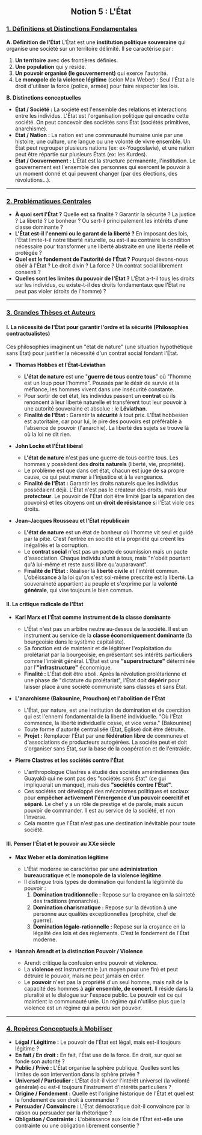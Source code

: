 ## <center>Notion 5 : L'État</center>

### <u>1. Définitions et Distinctions Fondamentales</u>

**A. Définition de l'État**
L'État est une **institution politique souveraine** qui organise une société sur un territoire délimité. Il se caractérise par :
1.  **Un territoire** avec des frontières définies.
2.  **Une population** qui y réside.
3.  **Un pouvoir organisé (le gouvernement)** qui exerce l'autorité.
4.  **Le monopole de la violence légitime** (selon Max Weber) : Seul l'État a le droit d'utiliser la force (police, armée) pour faire respecter les lois.

**B. Distinctions conceptuelles**
-   **État / Société :** La société est l'ensemble des relations et interactions entre les individus. L'État est l'organisation politique qui encadre cette société. On peut concevoir des sociétés sans État (sociétés primitives, anarchisme).
-   **État / Nation :** La nation est une communauté humaine unie par une histoire, une culture, une langue ou une volonté de vivre ensemble. Un État peut regrouper plusieurs nations (ex: ex-Yougoslavie), et une nation peut être répartie sur plusieurs États (ex: les Kurdes).
-   **État / Gouvernement :** L'État est la structure permanente, l'institution. Le gouvernement est l'ensemble des personnes qui exercent le pouvoir à un moment donné et qui peuvent changer (par des élections, des révolutions...).

---

### <u>2. Problématiques Centrales</u>

-   **À quoi sert l'État ?** Quelle est sa finalité ? Garantir la sécurité ? La justice ? La liberté ? Le bonheur ? Ou sert-il principalement les intérêts d'une classe dominante ?
-   **L'État est-il l'ennemi ou le garant de la liberté ?** En imposant des lois, l'État limite-t-il notre liberté naturelle, ou est-il au contraire la condition nécessaire pour transformer une liberté abstraite en une liberté réelle et protégée ?
-   **Quel est le fondement de l'autorité de l'État ?** Pourquoi devons-nous obéir à l'État ? Le droit divin ? La force ? Un contrat social librement consenti ?
-   **Quelles sont les limites du pouvoir de l'État ?** L'État a-t-il tous les droits sur les individus, ou existe-t-il des droits fondamentaux que l'État ne peut pas violer (droits de l'homme) ?

---

### <u>3. Grandes Thèses et Auteurs</u>

#### **I. La nécessité de l'État pour garantir l'ordre et la sécurité (Philosophies contractualistes)**

Ces philosophies imaginent un "état de nature" (une situation hypothétique sans État) pour justifier la nécessité d'un contrat social fondant l'État.

-   **Thomas Hobbes et l'État-Léviathan**
    -   **L'état de nature** est une "**guerre de tous contre tous**" où "l'homme est un loup pour l'homme". Poussés par le désir de survie et la méfiance, les hommes vivent dans une insécurité constante.
    -   Pour sortir de cet état, les individus passent un **contrat** où ils renoncent à leur liberté naturelle et transfèrent tout leur pouvoir à une autorité souveraine et absolue : le **Léviathan**.
    -   **Finalité de l'État :** Garantir la **sécurité** à tout prix. L'État hobbesien est autoritaire, car pour lui, le pire des pouvoirs est préférable à l'absence de pouvoir (l'anarchie). La liberté des sujets se trouve là où la loi ne dit rien.

-   **John Locke et l'État libéral**
    -   **L'état de nature** n'est pas une guerre de tous contre tous. Les hommes y possèdent des **droits naturels** (liberté, vie, propriété).
    -   Le problème est que dans cet état, chacun est juge de sa propre cause, ce qui peut mener à l'injustice et à la vengeance.
    -   **Finalité de l'État :** Garantir les droits naturels que les individus possédaient déjà. L'État n'est pas le créateur des droits, mais leur **protecteur**. Le pouvoir de l'État doit être limité (par la séparation des pouvoirs) et les citoyens ont un **droit de résistance** si l'État viole ces droits.

-   **Jean-Jacques Rousseau et l'État républicain**
    -   **L'état de nature** est un état de bonheur où l'homme vit seul et guidé par la pitié. C'est l'entrée en société et la propriété qui créent les inégalités et la corruption.
    -   Le **contrat social** n'est pas un pacte de soumission mais un pacte d'association. Chaque individu s'unit à tous, mais "n'obéit pourtant qu'à lui-même et reste aussi libre qu'auparavant".
    -   **Finalité de l'État :** Réaliser la **liberté civile** et l'intérêt commun. L'obéissance à la loi qu'on s'est soi-même prescrite est la liberté. La souveraineté appartient au peuple et s'exprime par la **volonté générale**, qui vise toujours le bien commun.

#### **II. La critique radicale de l'État**

-   **Karl Marx et l'État comme instrument de la classe dominante**
    -   L'État n'est pas un arbitre neutre au-dessus de la société. Il est un instrument au service de la **classe économiquement dominante** (la bourgeoisie dans le système capitaliste).
    -   Sa fonction est de maintenir et de légitimer l'exploitation du prolétariat par la bourgeoisie, en présentant ses intérêts particuliers comme l'intérêt général. L'État est une **"superstructure"** déterminée par l'**"infrastructure"** économique.
    -   **Finalité :** L'État doit être aboli. Après la révolution prolétarienne et une phase de "dictature du prolétariat", l'État doit **dépérir** pour laisser place à une société communiste sans classes et sans État.

-   **L'anarchisme (Bakounine, Proudhon) et l'abolition de l'État**
    -   L'État, par nature, est une institution de domination et de coercition qui est l'ennemi fondamental de la liberté individuelle. "Où l'État commence, la liberté individuelle cesse, et vice versa." (Bakounine)
    -   Toute forme d'autorité centralisée (État, Église) doit être détruite.
    -   **Projet :** Remplacer l'État par une **fédération libre** de communes et d'associations de producteurs autogérées. La société peut et doit s'organiser sans État, sur la base de la coopération et de l'entraide.

-   **Pierre Clastres et les sociétés contre l'État**
    -   L'anthropologue Clastres a étudié des sociétés amérindiennes (les Guayaki) qui ne sont pas des "sociétés sans État" (ce qui impliquerait un manque), mais des **"sociétés contre l'État"**.
    -   Ces sociétés ont développé des mécanismes politiques et sociaux pour **empêcher activement l'émergence d'un pouvoir coercitif et séparé**. Le chef y a un rôle de prestige et de parole, mais aucun pouvoir de commander. Il est au service de la société, et non l'inverse.
    -   Cela montre que l'État n'est pas une destination inévitable pour toute société.

#### **III. Penser l'État et le pouvoir au XXe siècle**

-   **Max Weber et la domination légitime**
    -   L'État moderne se caractérise par une **administration bureaucratique** et le **monopole de la violence légitime**.
    -   Il distingue trois types de domination qui fondent la légitimité du pouvoir :
        1.  **Domination traditionnelle :** Repose sur la croyance en la sainteté des traditions (monarchie).
        2.  **Domination charismatique :** Repose sur la dévotion à une personne aux qualités exceptionnelles (prophète, chef de guerre).
        3.  **Domination légale-rationnelle :** Repose sur la croyance en la légalité des lois et des règlements. C'est le fondement de l'État moderne.

-   **Hannah Arendt et la distinction Pouvoir / Violence**
    -   Arendt critique la confusion entre pouvoir et violence.
    -   La **violence** est instrumentale (un moyen pour une fin) et peut détruire le pouvoir, mais ne peut jamais en créer.
    -   Le **pouvoir** n'est pas la propriété d'un seul homme, mais naît de la capacité des hommes à **agir ensemble, de concert**. Il réside dans la pluralité et le dialogue sur l'espace public. Le pouvoir est ce qui maintient la communauté unie. Un régime qui n'utilise plus que la violence est un régime qui a perdu son pouvoir.

---

### <u>4. Repères Conceptuels à Mobiliser</u>

-   **Légal / Légitime :** Le pouvoir de l'État est légal, mais est-il toujours légitime ?
-   **En fait / En droit :** En fait, l'État use de la force. En droit, sur quoi se fonde son autorité ?
-   **Public / Privé :** L'État organise la sphère publique. Quelles sont les limites de son intervention dans la sphère privée ?
-   **Universel / Particulier :** L'État doit-il viser l'intérêt universel (la volonté générale) ou est-il toujours l'instrument d'intérêts particuliers ?
-   **Origine / Fondement :** Quelle est l'origine historique de l'État et quel est le fondement de son droit à commander ?
-   **Persuader / Convaincre :** L'État démocratique doit-il convaincre par la raison ou persuader par la rhétorique ?
-   **Obligation / Contrainte :** L'obéissance aux lois de l'État est-elle une contrainte ou une obligation librement consentie ?
